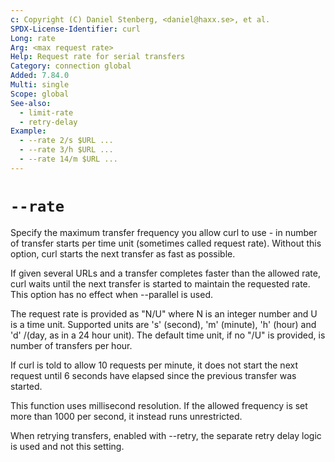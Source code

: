 ```yaml
---
c: Copyright (C) Daniel Stenberg, <daniel@haxx.se>, et al.
SPDX-License-Identifier: curl
Long: rate
Arg: <max request rate>
Help: Request rate for serial transfers
Category: connection global
Added: 7.84.0
Multi: single
Scope: global
See-also:
  - limit-rate
  - retry-delay
Example:
  - --rate 2/s $URL ...
  - --rate 3/h $URL ...
  - --rate 14/m $URL ...
---
```


# `--rate`

Specify the maximum transfer frequency you allow curl to use - in number of
transfer starts per time unit (sometimes called request rate). Without this
option, curl starts the next transfer as fast as possible.

If given several URLs and a transfer completes faster than the allowed rate,
curl waits until the next transfer is started to maintain the requested
rate. This option has no effect when --parallel is used.

The request rate is provided as "N/U" where N is an integer number and U is a
time unit. Supported units are 's' (second), 'm' (minute), 'h' (hour) and 'd'
/(day, as in a 24 hour unit). The default time unit, if no "/U" is provided,
is number of transfers per hour.

If curl is told to allow 10 requests per minute, it does not start the next
request until 6 seconds have elapsed since the previous transfer was started.

This function uses millisecond resolution. If the allowed frequency is set
more than 1000 per second, it instead runs unrestricted.

When retrying transfers, enabled with --retry, the separate retry delay logic
is used and not this setting.
